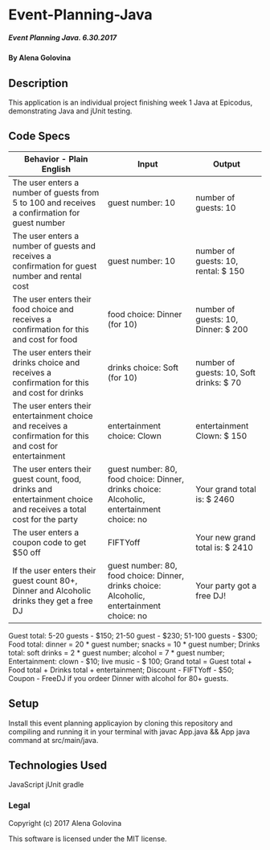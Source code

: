 # Event-Planning-Java

##### Event Planning Java. 6.30.2017

#### By Alena Golovina

## Description

This application is an individual project finishing week 1 Java at Epicodus, demonstrating Java and jUnit testing.

## Code Specs

|Behavior - Plain English|Input|Output|
|---|---|---|
|The user enters a number of guests from 5 to 100 and receives a confirmation for guest number|guest number: 10|number of guests: 10|
|The user enters a number of guests and receives a confirmation for guest number and rental cost|guest number: 10|number of guests: 10, rental: $ 150|
|The user enters their food choice and receives a confirmation for this and cost for food|food choice: Dinner (for 10)|number of guests: 10, Dinner: $ 200|
|The user enters their drinks choice and receives a confirmation for this and cost for drinks|drinks choice: Soft (for 10)|number of guests: 10, Soft drinks: $ 70|
|The user enters their entertainment choice and receives a confirmation for this and cost for entertainment|entertainment choice: Clown|entertainment Clown: $ 150|
|The user enters their guest count, food, drinks and entertainment choice and receives a total cost for the party|guest number: 80, food choice: Dinner, drinks choice: Alcoholic, entertainment choice: no|Your grand total is: $ 2460|
|The user enters a coupon code to get $50 off|FIFTYoff|Your new grand total is: $ 2410|
|If the user enters their guest count 80+, Dinner and Alcoholic drinks they get a free DJ|guest number: 80, food choice: Dinner, drinks choice: Alcoholic, entertainment choice: no|Your party got a free DJ!|

Guest total: 5-20 guests - $150; 21-50 guest - $230; 51-100 guests - $300;
Food total: dinner = 20 * guest number; snacks = 10 * guest number;
Drinks total: soft drinks = 2 * guest number; alcohol = 7 * guest number;
Entertainment: clown - $10; live music - $ 100;
Grand total = Guest total + Food total + Drinks total + entertainment;
Discount  - FIFTYoff - $50;
Coupon - FreeDJ if you ordeer Dinner with alcohol for 80+ guests.


## Setup

Install this event planning applicayion by cloning this repository and compiling and running it in your terminal with javac App.java && App java command at src/main/java.

## Technologies Used

JavaScript
jUnit
gradle

### Legal

Copyright (c) 2017 Alena Golovina

This software is licensed under the MIT license.
